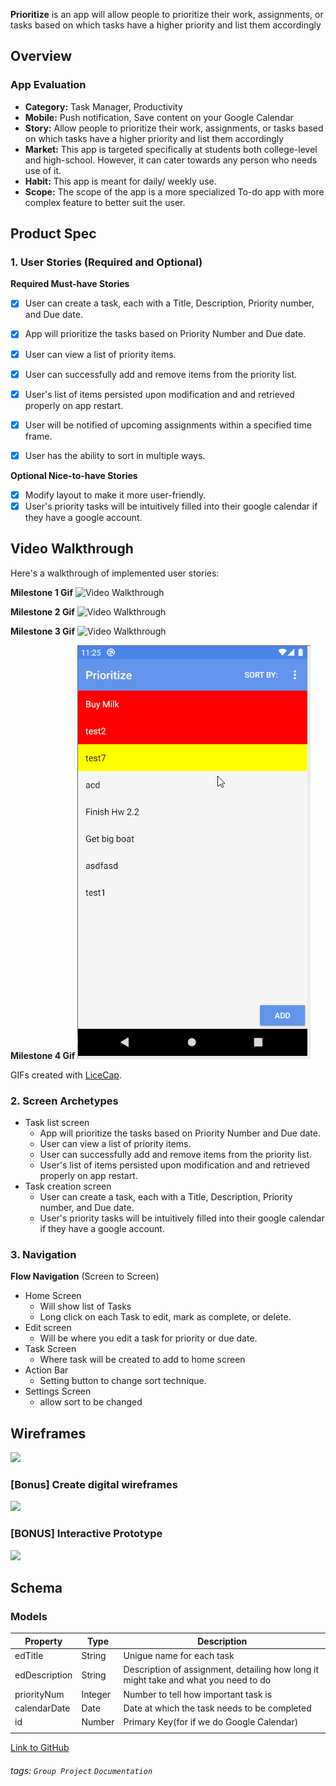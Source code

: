 **Prioritize** is an app will allow people to prioritize their work, assignments, or tasks based on which tasks have a higher priority and list them accordingly

## Overview


### App Evaluation

- **Category:** Task Manager, Productivity
- **Mobile:** Push notification, Save content on your Google Calendar
- **Story:** Allow people to prioritize their work, assignments, or tasks based on which tasks have a higher priority and list them accordingly
- **Market:**  This app is targeted specifically at students both college-level and high-school. However, it can cater towards any person who needs use of it.
- **Habit:** This app is meant for daily/ weekly use. 
- **Scope:** The scope of the app is a more specialized To-do app with more complex feature to better suit the user.

## Product Spec

### 1. User Stories (Required and Optional)

**Required Must-have Stories**
- [x] User can create a task, each with a Title, Description, Priority number, and Due date.
- [x] App will prioritize the tasks based on Priority Number and Due date.
- [x] User can view a list of priority items.
- [X] User can successfully add and remove items from the priority list.
- [x] User's list of items persisted upon modification and and retrieved properly on app restart.
- [x] User will be notified of upcoming assignments within a specified time frame. 
- [X] User has the ability to sort in multiple ways.


**Optional Nice-to-have Stories**

- [x] Modify layout to make it more user-friendly.
- [x] User's priority tasks will be intuitively filled into their google calendar if they have a google account. 

## Video Walkthrough

Here's a walkthrough of implemented user stories:

**Milestone 1 Gif**
<img src='image/Prioritize_v1.gif' title='Video Walkthrough' width='' alt='Video Walkthrough' />

**Milestone 2 Gif**
<img src='prioritize gif.gif' title='Video Walkthrough' width='240' height='480' alt='Video Walkthrough' />

**Milestone 3 Gif**
<img src='Walkthrough 3.gif' title='Video Walkthrough' width='240' height='480' alt='Video Walkthrough' />

**Milestone 4 Gif**
<img src='image/Prioritize_v4.gif' title='Video Walkthrough' width='' alt='Video Walkthrough' />

GIFs created with [LiceCap](http://www.cockos.com/licecap/).
### 2. Screen Archetypes

* Task list screen
   * App will prioritize the tasks based on Priority Number and Due date.
   * User can view a list of priority items.
   * User can successfully add and remove items from the priority list.
   * User's list of items persisted upon modification and and retrieved properly on app restart.
* Task creation screen
   * User can create a task, each with a Title, Description, Priority number, and Due date.
   * User's priority tasks will be intuitively filled into their google calendar if they have a google account. 

### 3. Navigation
**Flow Navigation** (Screen to Screen)

* Home Screen
   * Will show list of Tasks
   * Long click on each Task to edit, mark as complete, or delete.
* Edit screen
   * Will be where you edit a task for priority or due date.
* Task Screen
    * Where task will be created to add to home screen
* Action Bar
    * Setting button to change sort technique.
* Settings Screen
    * allow sort to be changed

## Wireframes
![](https://i.imgur.com/eQCGNui.jpg)

### [Bonus] Create digital wireframes
![](https://i.imgur.com/UA1xMJp.png)

### [BONUS] Interactive Prototype
![](https://i.imgur.com/tVged2s.gif)


## Schema 
### Models

   | Property      | Type     | Description |
   | ------------- | -------- | ------------|
   | edTitle       | String   |Unigue name for each task |
   | edDescription | String   |Description of assignment, detailing how long it might take and what you need to do |
   | priorityNum   | Integer  | Number to tell how important task is  |
   | calendarDate  | Date     | Date at which the task needs to be completed|
   | id            | Number   | Primary Key(for if we do Google Calendar) |
   |     |    |  |

[Link to GitHub](https://github.com/Oceanwalker10/Prioritize)

###### tags: `Group Project` `Documentation`
